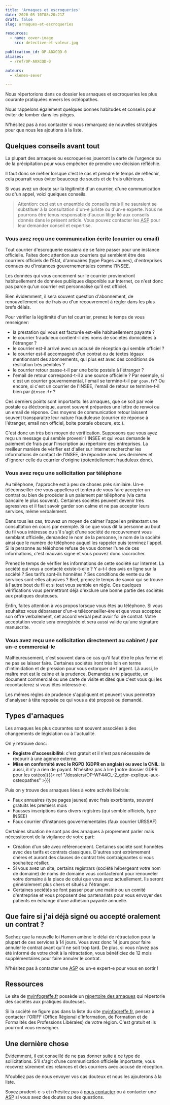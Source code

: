 ```yaml
---
title: 'Arnaques et escroqueries'
date: 2020-05-10T08:20:21Z
draft: false
slug: arnaques-et-escroqueries

resources:
  - name: cover-image
    src: detective-et-voleur.jpg

publication_id: OP-A0XCQD-0
aliases:
  - /ref/OP-A0XCQD-0

auteurs:
  - klemen-sever

---
```


Nous répertorions dans ce dossier les arnaques et escroqueries les plus
courante pratiquées envers les ostéopathes.

Nous rappelons également quelques bonnes habitudes et conseils pour éviter
de tomber dans les pièges.

N'hésitez pas à nos contacter si vous remarquez de nouvelles stratégies pour
que nous les ajoutions à la liste.

<!--more-->

## Quelques conseils avant tout

La plupart des arnaques ou escroqueries joueront la carte de l'urgence
ou de la précipitation pour vous empêcher de prendre une décision réfléchie.


Il faut donc se méfier lorsque c'est le cas et prendre le temps de réfléchir,
cela pourrait vous éviter beaucoup de soucis et de frais ultérieurs.

Si vous avez un doute sur la légitimité d'un courrier, d'une communication
ou d'un appel, voici quelques conseils.

> Attention: ceci est un ensemble de conseils mais il ne sauraient se
> substituer à la consultation d'un-e juriste ou d'un-e experte. Nous
> ne pourrons être tenus responsable d'aucun litige lié aux conseils donnés
> dans le présent article. Vous pouvez contacter les
> <abbr title="Associations Socio-Professionnelles">ASP</abbr>
> pour leur demander conseil et expertise.

### Vous avez reçu une communication écrite (courrier ou email)
Tout courrier d'escroquerie essaiera de se faire passer pour une instance
officielle. Faites donc attention aux courriers qui semblent être des courriers
officiels de l'État, d'annuaires (type Pages Jaunes), d'entreprises connues ou
d'instances gouvernementales comme l'INSEE.

Les données qui vous concernent sur le courrier proviendront habituellement
de données publiques disponible sur Internet, ce n'est donc pas parce qu'un
courrier est personnalisé qu'il est officiel.

Bien évidemment, il sera souvent question d'abonnement, de renouvellement
ou de frais ou d'un recouvrement à régler dans les plus brefs délais.

Pour vérifier la légitimité d'un tel courrier, prenez le temps de vous renseigner:
 - la prestation qui vous est facturée est-elle habituellement payante ?
 - le courrier frauduleux contient-il des noms de sociétés domiciliées
   à l'étranger ?
 - le courrier est-il arrivé avec un accusé de réception qui semble officiel ?
 - le courrier est-il accompagné d'un contrat ou de textes légaux
   mentionnant des abonnements, qui plus est avec des conditions de résiliation très pénibles ?
 - le courrier retour passe-t-il par une boite postale à l'étranger ?
 - l'email de retour correspond-t-il à une source officielle ? Par exemple,
   si c'est un courrier gouvernemental, l'email se termine-t-il par `gouv.fr`?
   Ou encore, si c'est un courrier de l'INSEE, l'email de retour se
   termine-t-il bien par `@insee.fr` ?

Ces derniers points sont importants: les arnaques, que ce soit par
voie postale ou éléctronique, auront souvent préparées une lettre de renvoi
ou un email de réponse. Ces moyens de communication retour laissent souvent
transparaitre leur nature frauduleuse (courrier de réponse à l'étranger, email
non officiel, boite postale obscure, etc.).

C'est donc un très bon moyen de vérification. Supposons que vous ayez reçu un
message qui semble provenir l'INSEE et qui vous demande le paiement de frais pour l'inscription au répertoire des entreprises.
La meilleur manière de vérifier est d'aller sur Internet rechercher
les informations de contact de l'INSEE, de répondre avec ces dernières
et d'ignorer celle du courrier d'origine (potentiellement frauduleux donc).

### Vous avez reçu une sollicitation par téléphone
Au téléphone, l'approche est à peu de choses près similaire.
Un-e téléconseiller-ère vous appellera et tentera de vous faire accepter
un contrat ou bien de procéder à un paiement par téléphone (via carte bancaire
le plus souvent). Certaines sociétés peuvent devenir très agressives et
il faut savoir garder son calme et ne pas accepter leurs services, même verbalement.

Dans tous les cas, trouvez un moyen de calmer l'appel en prétextant une
consultation en cours par exemple. Si ce que vous dit la personne au bout du fil
vous intéresse ou s'il s'agit d'une société de recouvrement vous semblant officielle,
demandez le nom de la personne, le nom de la société ainsi que le numéro
de téléphone auquel les rappeler puis terminez l'appel. Si la personne au
téléphone refuse de vous donner l'une de ces informations, c'est mauvais
signe et vous pouvez donc raccrocher.

Prenez le temps de vérifier les informations de cette société sur Internet.
La société qui vous a contacté existe-t-elle ? Y a-t-l des avis en ligne
sur la société ? Ses tarifs sont-ils honnêtes ? Ses conditions de vente ou
de services sont-elles abusives ? Bref, prenez le temps de savoir qui se trouve
à l'autre bout du fil et si tout vous semble en règle. Ces quelques vérifications
vous permettront déjà d'exclure une bonne partie des sociétés aux pratiques
douteuses.

Enfin, faites attention à vos propos lorsque vous êtes au téléphone. Si
vous souhaitez vous débarasser d'un-e téléconseiller-ère et que vous acceptez son
offre verbalement, cet accord verbal peut avoir foi de contrat.
Votre acceptation vocale sera enregistrée et sera aussi valide qu'une
signature manuscrite.

### Vous avez reçu une sollicitation directement au cabinet / par un-e commercial-le
Malheureusement, c'est souvent dans ce cas qu'il faut être le plus ferme et ne
pas se laisser faire. Certaines sociétés iront très loin en terme d'intimidation
et de pression pour vous extorquer de l'argent. Là aussi, le maître mot est le calme
et la prudence. Demandez une plaquette, un document commercial ou une
carte de visite et dites que c'est vous qui les recontacterez si vous êtes intéressé-e.

Les mêmes règles de prudence s'appliquent et peuvent vous permettre d'analyser
à tête reposée ce qui vous a été proposé ou demandé.

## Types d'arnaques

Les arnaques les plus courantes sont souvent associées à des changements de
législation ou à l'actualité.

On y retrouve donc:

 - **Registre d'accessibilité**: c'est gratuit et il n'est pas nécessaire
   de recourir à une agence externe.
 - **Mise en conformité avec le RGPD (GDPR en anglais) ou avec la CNIL**: là
   aussi, il n'y a rien de payant. N'hésitez pas à lire
   [notre dossier GDPR pour les ostéos]({{< ref "/dossiers/OP-WF44GL-2_gdpr-explique-aux-osteopathes" >}})

Puis on y trouve des arnaques liées à votre activité libérale:

 - Faux annuaires (type pages jaunes) avec frais exorbitants, souvent gratuits
   les premiers mois
 - Fausses inscriptions dans divers registres (qui semble officiels, type INSEE)
 - Faux courrier d'instances gouvernementales (faux courrier URSSAF)

Certaines situation ne sont pas des arnaques à proprement parler mais nécessiteront
de la vigilance de votre part:

 - Création d'un site avec référencement. Certaines société sont honnêtes avec
   des tarifs et contrats classiques. D'autres sont extrèmement chères et auront
   des clauses de contrat très contraignantes si vous souhaitez résilier.
 - Si vous avez un site, certains registrars (société hébergeant votre nom de domaine)
   de noms de domaine vous contacteront pour renouveler votre domaine à la
   place de celui que vous avez actuellement.
   Ils seront généralement plus chers et situés à l'étranger.
 - Certaines sociétés se font passer pour une mairie ou un comité d'entreprise
   et vous proposent des partenariats pour vous envoyer des patients
   en échange d'une adhésion payante annuelle.

## Que faire si j'ai déjà signé ou accepté oralement un contrat ?
Sachez que la nouvelle loi Hamon amène le délai de rétractation pour la
plupart de ces services à 14 jours. Vous avez donc 14 jours pour faire
annuler le contrat avant qu’il ne soit trop tard. De plus, si vous n’avez pas
été informé de votre droit à la rétractation, vous bénéficiez de
12 mois supplémentaires pour faire annuler le contrat.

N'hésitez pas à contacter une <abbr title="Associations Socio-Professionnelles">ASP</abbr>
ou un-e expert-e pour vous en sortir !

## Ressources

Le site de [myinfogreffe.fr](https://myinfogreffe.fr) possède un [répertoire
des arnaques](https://myinfogreffe.fr/repertoire-des-arnaques/) qui répertorie
des sociétés aux pratiques douteuses.

Si la société ne figure pas dans la liste du site [myinfogreffe.fr](https://myinfogreffe.fr),
pensez à contacter l'ORIFF (Office Régional d’Information, de Formation et
de Formalités des Professions Libérales) de votre région. C'est gratuit et
ils pourront vous renseigner.

## Une dernière chose
Évidemment, il est conseillé de ne pas donner suite à ce type de sollicitations.
S'il s'agit d'une communication officielle importante, vous recevrez sûrement des relances
et des courriers avec accusé de réception.

N'oubliez pas de nous envoyer vos cas douteux et nous les ajouterons à la liste.

Soyez prudent-e-s et n’hésitez pas à [nous contacter](mailto:bonjour@osteopathes.pro) ou à contacter une
<abbr title="Associations Socio-Professionnelles">ASP</abbr>
si vous avez des doutes ou des questions.
